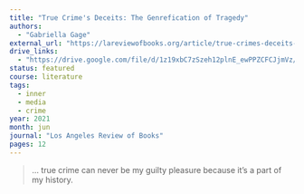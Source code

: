 ```yaml
---
title: "True Crime's Deceits: The Genrefication of Tragedy"
authors:
  - "Gabriella Gage"
external_url: "https://lareviewofbooks.org/article/true-crimes-deceits-the-genrefication-of-tragedy/"
drive_links:
  - "https://drive.google.com/file/d/1z19xbC7zSzeh12plnE_ewPPZCFCJjmVz/view?usp=drivesdk"
status: featured
course: literature
tags:
  - inner
  - media
  - crime
year: 2021
month: jun
journal: "Los Angeles Review of Books"
pages: 12
---
```


> … true crime can never be my guilty pleasure because it’s a part of my history.
